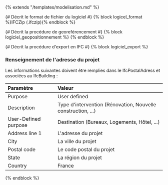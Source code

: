 {% extends "/templates/modelisation.md" %}

{# Décrit le format de fichier du logiciel #}
{% block logicel_format %}IFCZip (.ifczip){% endblock %}

{# Décrit la procédure de georeférencement #}
{% block logiciel_geopositionnement %}
{% endblock %}

{# Décrit la procédure d'export en IFC #}
{% block logiciel_export %}

### Renseignement de l'adresse du projet

Les informations suivantes doivent être remplies dans le IfcPostalAdress et associées au IfcBuilding :

| Paramètre | Valeur |
| :--- | :--- |
| Purpose | User defined |
| Description | Type d'intervention \(Rénovation, Nouvelle construction, ...\) |
| User-Defined purpose | Destination \(Bureaux, Logements, Hôtel, ...\) |
| Address line 1 | L'adresse du projet |
| City | La ville du projet |
| Postal code | Le code postal du projet |
| State | La région du projet |
| Country | France |

{% endblock %}